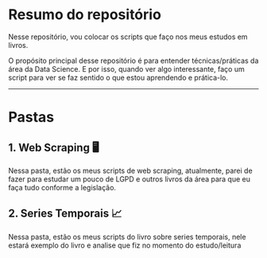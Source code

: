 <h1 align="Left">Resumo do repositório</h1>

Nesse repositório, vou colocar os scripts que faço nos meus estudos em livros.

O propósito principal desse repositório é para entender técnicas/práticas da área da Data Science. E por isso, quando ver algo interessante, faço um script para ver se faz sentido o que estou aprendendo e prática-lo.

_____________________________________________________________________________________________________________________

<h1> Pastas </h1>

## 1. Web Scraping 🖥️
Nessa pasta, estão os meus scripts de web scraping, atualmente, parei de fazer para estudar um pouco de LGPD e outros livros da área para que eu faça tudo conforme a legislação.

## 2. Series Temporais 📈
Nessa pasta, estão os meus scripts do livro sobre series temporais, nele estará exemplo do livro e analise que fiz no  momento do estudo/leitura
